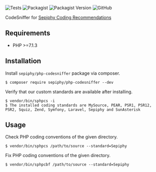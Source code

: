 ![Tests](https://github.com/sepiphy/php-codesniffer/workflows/Tests/badge.svg?branch=master)
![Packagist](https://img.shields.io/packagist/dt/sepiphy/php-codesniffer.svg)
![Packagist Version](https://img.shields.io/packagist/v/sepiphy/php-codesniffer?label=version)
![GitHub](https://img.shields.io/github/license/sepiphy/php-codesniffer.svg)

CodeSniffer for [Sepiphy Coding Recommendations](https://github.com/sepiphy/coding-recommendations)

## Requirements

- PHP >=7.1.3

## Installation

Install `sepiphy/php-codesniffer` package via composer.

    $ composer require sepiphy/php-codesniffer --dev

Verify that our custom standards are available after installing.

    $ vendor/bin/sphpcs -i
    $ The installed coding standards are MySource, PEAR, PSR1, PSR12, PSR2, Squiz, Zend, Symfony, Laravel, Sepiphy and SunAsterisk

## Usage

Check PHP coding conventions of the given directory.

    $ vendor/bin/sphpcs /path/to/source --standard=Sepiphy

Fix PHP coding conventions of the given directory.

    $ vendor/bin/sphpcbf /path/to/source --standard=Sepiphy
